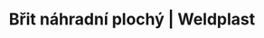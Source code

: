 ---
Link: "file:/Users/vinayakpatel/Downloads/www.weldplast.cz/brit-nahradni-plochy"
product_name: "Břit náhradní plochýdo ruční drážkovačky"
product_id: "Obj. číslo:111.348"
title: "Břit náhradní plochý | Weldplast"
product_desc: ""
product_specs: ""
product_downloads: ""
href: ""
accessories: ""
similar_products: ""
---